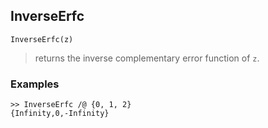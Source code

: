 ## InverseErfc

```
InverseErfc(z)
```

> returns the inverse complementary error function of `z`.
 
### Examples 
```  
>> InverseErfc /@ {0, 1, 2}
{Infinity,0,-Infinity}
```